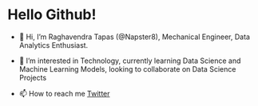 # Hello Github!
- 👋 Hi, I’m Raghavendra Tapas (@Napster8), Mechanical Engineer, Data Analytics Enthusiast.

- 👀 I’m interested in Technology, currently learning Data Science and Machine Learning Models, looking to collaborate on Data Science Projects

- 📫 How to reach me [Twitter](https://twitter.com/raghutapas12/"@raghutapas12")

<!--
**Napster8/Napster8** is a ✨ _special_ ✨ repository because its `README.md` (this file) appears on your GitHub profile.

Here are some ideas to get you started:

- 🔭 I’m currently working on ...
- 🌱 I’m currently learning ...
- 👯 I’m looking to collaborate on ...
- 🤔 I’m looking for help with ...
- 💬 Ask me about ...
- 📫 How to reach me: ...
- 😄 Pronouns: ...
- ⚡ Fun fact: ...
-->

